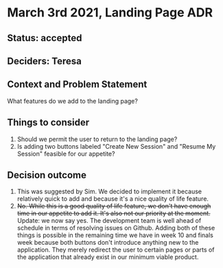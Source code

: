 # March 3rd 2021, Landing Page ADR

## Status: accepted

## Deciders: Teresa

## Context and Problem Statement

What features do we add to the landing page?

## Things to consider

1. Should we permit the user to return to the landing page?
2. Is adding two buttons labeled "Create New Session" and "Resume My Session" feasible for our appetite?

## Decision outcome

1. This was suggested by Sim. We decided to implement it because relatively quick to add and because it's a nice quality of life feature.
2. ~~No. While this is a good quality of life feature, we don't have enough time in our appetite to add it. It's also not our priority at the moment.~~ Update: we now say yes. The development team is well ahead of schedule in terms of resolving issues on Github. Adding both of these things is possible in the remaining time we have in week 10 and finals week because both buttons don't introduce anything new to the application. They merely redirect the user to certain pages or parts of the application that already exist in our minimum viable product.
